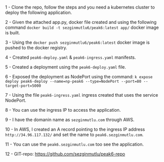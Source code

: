 1 - Clone the repo, follow the steps and you need a kubernetes cluster to deploy the following application.

2 - Given the attached app.py, docker file created and using the following command `docker build -t sezginmutlu6/peak6:latest app/` docker image is built.

3 - Using the `docker push sezginmutlu6/peak6:latest` docker image is pushed to the docker registry.

4 - Created `peak6-deploy.yaml` & `peak6-ingress.yaml` manifests.

5 - Created a deployment using the `peak6-deploy.yaml` file.

6 - Exposed the deployment as NodePort using the command: `k expose deploy peak6-deploy --name=np-peak6 --type=NodePort --port=80 --target-port=5000`

7 - Using the file `peak6-ingress.yaml` ingress created that uses the service NodePort.

8 - You can use the ingress IP to access the application. 

9 - I have the domanin name as `sezginmutlu.com` through AWS. 

10 - In AWS, I created an A record pointing to the ingress IP address `http://34.96.117.132/` and set the name to `peak6.sezginmutlu.com`.

11 - You can use the `peak6.sezginmutlu.com` too see the application.

12 - GIT-repo: https://github.com/sezginmutlu/peak6-repo
